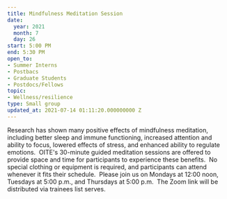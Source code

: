```yaml
---
title: Mindfulness Meditation Session
date:
  year: 2021
  month: 7
  day: 26
start: 5:00 PM
end: 5:30 PM
open_to:
- Summer Interns
- Postbacs
- Graduate Students
- Postdocs/Fellows
topic:
- Wellness/resilience
type: Small group
updated_at: 2021-07-14 01:11:20.000000000 Z
---
```

Research has shown many positive effects of mindfulness meditation,
including better sleep and immune functioning, increased attention and
ability to focus, lowered effects of stress, and enhanced ability to
regulate emotions.  OITE's 30-minute guided meditation sessions are
offered to provide space and time for participants to experience these
benefits.  No special clothing or equipment is required, and
participants can attend whenever it fits their schedule.  Please join us
on Mondays at 12:00 noon, Tuesdays at 5:00 p.m., and Thursdays at 5:00
p.m.  The Zoom link will be distributed via trainees list serves. 
